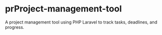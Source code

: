# prProject-management-tool
A project management tool using PHP Laravel to track tasks, deadlines, and progress.
